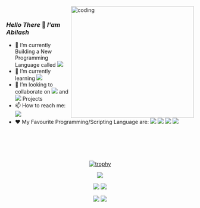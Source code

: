    <img align="right" width="330" height="300"  src="https://fastlane.tech/wp-content/uploads/2020/01/Zero-Code.gif" class="gif" alt="coding" />

<br />

  ### _Hello There_ 👋   _I'am Abilash_
 
- 🔭 I’m currently Building  a New Programming Language called <img src="https://img.shields.io/badge/FOX-red" class="fox"/>
- 🌱 I’m currently learning <img src="https://img.shields.io/badge/VUE.js-green" class="vue"/> <!--<img src="https://img.shields.io/badge/React.js-skyblue" class="react"/>-->
- 👯 I’m looking to collaborate on <img src="https://img.shields.io/badge/Python-darkgreen" class="python"/> and <img src="https://img.shields.io/badge/Web Development-orange" class="web"/> Projects
- 📫 How to reach me: <a href="https://www.linkedin.com/in/abilash-suresh/"><img src="https://img.shields.io/badge/Linkedin-blue" class="link"/></a>
- ❤️ My Favourite Programming/Scripting Language are: <img src="https://img.shields.io/badge/Python-darkgreen" class="py"/> <img src="https://img.shields.io/badge/C++-blue" class="link"/> <img src="https://img.shields.io/badge/PHP-violet" class="php"/> <img src="https://img.shields.io/badge/JS-yellow" class="js"/>


<div align="center">
 
  <br />
  <br />
  <br /> <br />
  <!--Trophy -->
   
[![trophy](https://github-profile-trophy.vercel.app/?username=ATOMMAX2001&theme=onedark)](https://github.com/ryo-ma/github-profile-trophy)

![](https://github-profile-summary-cards.vercel.app/api/cards/profile-details?username=ATOMMAX2001&theme=monokai)
<span align="right">
   
   ![](https://github-profile-summary-cards.vercel.app/api/cards/repos-per-language?username=ATOMMAX2001&theme=monokai)
   </span>
![](https://github-profile-summary-cards.vercel.app/api/cards/most-commit-language?username=ATOMMAX2001&theme=monokai)
<span align="right">
   
![](https://github-profile-summary-cards.vercel.app/api/cards/stats?username=ATOMMAX2001&theme=monokai)
   </span>
![](https://github-profile-summary-cards.vercel.app/api/cards/productive-time?username=ATOMMAX2001&theme=monokai)
  </div>
<!--
**ATOMMAX2001/ATOMMAX2001** is a ✨ _special_ ✨ repository because its `README.md` (this file) appears on your GitHub profile.

Here are some ideas to get you started:

- 🔭 I’m currently working on ...
- 🌱 I’m currently learning ...
- 👯 I’m looking to collaborate on ...
- 🤔 I’m looking for help with ...
- 💬 Ask me about ...
- 📫 How to reach me: ...
- 😄 Pronouns: ...
- ⚡ Fun fact: ...
-->
